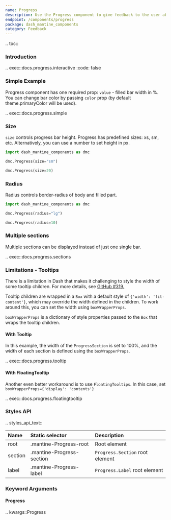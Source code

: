 ```yaml
---
name: Progress
description: Use the Progress component to give feedback to the user about the status of a task with label, sections, etc.
endpoint: /components/progress
package: dash_mantine_components
category: Feedback
---
```


.. toc::

### Introduction

.. exec::docs.progress.interactive
    :code: false

### Simple Example

Progress component has one required prop: `value` - filled bar width in %. You can change bar color by passing `color`
prop (by default theme.primaryColor will be used).

.. exec::docs.progress.simple

### Size

`size` controls progress bar height. Progress has predefined sizes: xs, sm, etc.
Alternatively, you can use a number to set height in px.

```python
import dash_mantine_components as dmc

dmc.Progress(size="sm")

dmc.Progress(size=20)
```

### Radius

Radius controls border-radius of body and filled part.

```python
import dash_mantine_components as dmc

dmc.Progress(radius="lg")

dmc.Progress(radius=10)
```

### Multiple sections

Multiple sections can be displayed instead of just one single bar.

.. exec::docs.progress.sections


### Limitations - Tooltips

There is a limitation in Dash that makes it challenging to style the width of some tooltip children. For more details, see [GitHub #319.](https://github.com/snehilvj/dash-mantine-components/issues/319)

Tooltip children are wrapped in a `Box` with a default style of `{'width': 'fit-content'}`, which may override the width defined in the children. To work around this, you can set the width using `boxWrapperProps`.

`boxWrapperProps` is a dictionary of style properties passed to the `Box` that wraps the tooltip children.

#### With Tooltip

In this example, the width of the `ProgressSection` is set to 100%, and the width of each section is defined using the `boxWrapperProps`.


.. exec::docs.progress.tooltip

#### With FloatingTooltip

Another even better workaround is to use `FloatingTooltips`.  In this case, set `boxWrapperProps={'display': 'contents'}`


.. exec::docs.progress.floatingtooltip


### Styles API

.. styles_api_text::

| Name    | Static selector           | Description                     |
|:--------|:--------------------------|:--------------------------------|
| root    | .mantine-Progress-root    | Root element                    |
| section | .mantine-Progress-section | `Progress.Section` root element |
| label   | .mantine-Progress-label   | `Progress.Label` root element   |

### Keyword Arguments

#### Progress

.. kwargs::Progress
